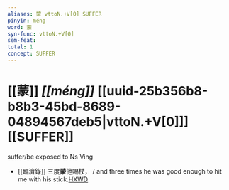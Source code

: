 ```yaml
---
aliases: 蒙 vttoN.+V[0] SUFFER
pinyin: méng
word: 蒙
syn-func: vttoN.+V[0]
sem-feat: 
total: 1
concept: SUFFER 
---
```

# [[蒙]] *[[méng]]*  [[uuid-25b356b8-b8b3-45bd-8689-04894567deb5|vttoN.+V[0]]] [[SUFFER]]
suffer/be exposed to Ns Ving
 - [[臨濟錄]] 三度**蒙**他賜杖， / and three times he was good enough to hit me with his stick.[HXWD](https://hxwd.org/textview.html?location=KR6q0053_T_001-0496c.93)